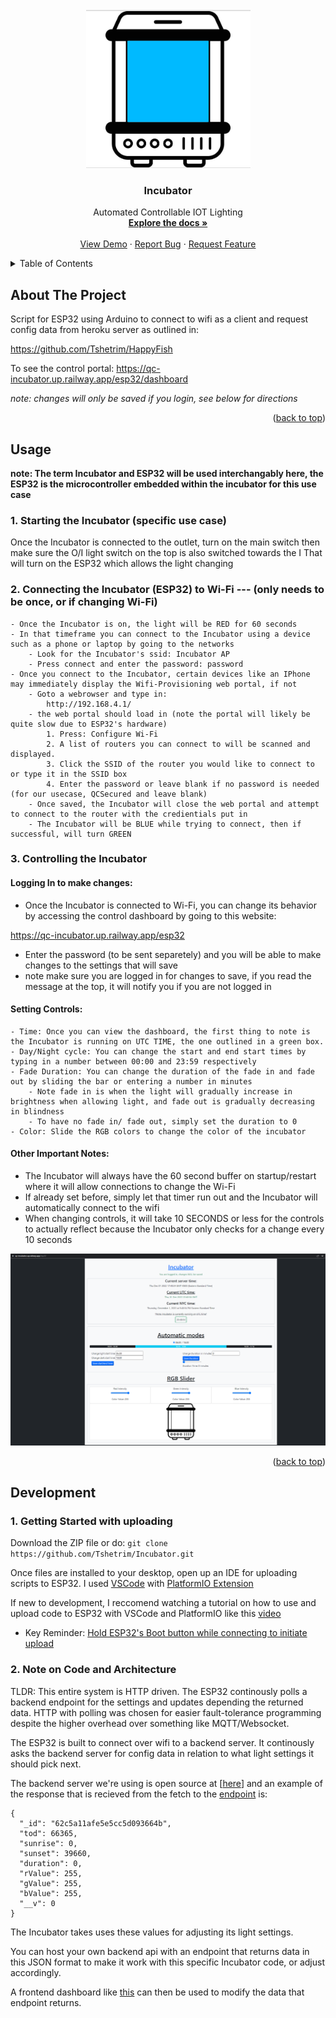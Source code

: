 <!-- PROJECT LOGO -->
<br />
<div align="center">
  <a href="https://github.com/Tshetrim/Incubator">
    <img src="images/incubator-image-blue.png" alt="Logo">
  </a>

<h3 align="center">Incubator</h3>

  <p align="center">
    Automated Controllable IOT Lighting
    <br />
    <a href="#development"><strong>Explore the docs »</strong></a>
    <br />
    <br />
    <a href="https://qc-incubator.up.railway.app/esp32/dashboard">View Demo</a>
    ·
    <a href="https://github.com/Tshetrim/Incubator/issues">Report Bug</a>
    ·
    <a href="https://github.com/Tshetrim/Incubator/issues">Request Feature</a>
  </p>
</div>



<!-- TABLE OF CONTENTS -->
<details>
  <summary>Table of Contents</summary>
  <ol>
    <li>
      <a href="#about-the-project">About The Project</a>
    </li>
    <li><a href="#usage">Usage</a></li>
    <li><a href="#development">Development</a></li>
  </ol>
</details>



<!-- ABOUT THE PROJECT -->
## About The Project


Script for ESP32 using Arduino to connect to wifi as a client and request config data from heroku server as outlined in:

https://github.com/Tshetrim/HappyFish

To see the control portal:
https://qc-incubator.up.railway.app/esp32/dashboard 

*note: changes will only be saved if you login, see below for directions*


<p align="right">(<a href="#readme-top">back to top</a>)</p>



<!-- USAGE EXAMPLES -->
## Usage

**note: The term Incubator and ESP32 will be used interchangably here, the ESP32 is the microcontroller embedded within the incubator for this use case** 
### 1. Starting the Incubator (specific use case)
Once the Incubator is connected to the outlet, turn on the main switch then make sure the O/I light switch on the top is also switched towards the I
That will turn on the ESP32 which allows the light changing 
### 2. Connecting the Incubator (ESP32) to Wi-Fi    --- (only needs to be once, or if changing Wi-Fi)
    - Once the Incubator is on, the light will be RED for 60 seconds 
    - In that timeframe you can connect to the Incubator using a device such as a phone or laptop by going to the networks
        - Look for the Incubator's ssid: Incubator AP 
        - Press connect and enter the password: password
    - Once you connect to the Incubator, certain devices like an IPhone may immediately display the Wifi-Provisioning web portal, if not 
        - Goto a webrowser and type in: 
            http://192.168.4.1/
        - the web portal should load in (note the portal will likely be quite slow due to ESP32's hardware) 
            1. Press: Configure Wi-Fi
            2. A list of routers you can connect to will be scanned and displayed. 
            3. Click the SSID of the router you would like to connect to or type it in the SSID box
            4. Enter the password or leave blank if no password is needed (for our usecase, QCSecured and leave blank)
        - Once saved, the Incubator will close the web portal and attempt to connect to the router with the credientials put in 
        - The Incubator will be BLUE while trying to connect, then if successful, will turn GREEN
### 3. Controlling the Incubator 

#### Logging In to make changes: 
- Once the Incubator is connected to Wi-Fi, you can change its behavior by accessing the control dashboard by going to this website:

https://qc-incubator.up.railway.app/esp32
- Enter the password (to be sent separetely) and you will be able to make changes to the settings that will save 
- note make sure you are logged in for changes to save, if you read the message at the top, it will notify you if you are not logged in 

#### Setting Controls:  
    - Time: Once you can view the dashboard, the first thing to note is the Incubator is running on UTC TIME, the one outlined in a green box.
    - Day/Night cycle: You can change the start and end start times by typing in a number between 00:00 and 23:59 respectively 
    - Fade Duration: You can change the duration of the fade in and fade out by sliding the bar or entering a number in minutes 
        - Note fade in is when the light will gradually increase in brightness when allowing light, and fade out is gradually decreasing in blindness
        - To have no fade in/ fade out, simply set the duration to 0 
    - Color: Slide the RGB colors to change the color of the incubator

#### Other Important Notes: 
- The Incubator will always have the 60 second buffer on startup/restart where it will allow connections to change the Wi-Fi
- If already set before, simply let that timer run out and the Incubator will automatically connect to the wifi 
- When changing controls, it will take 10 SECONDS or less for the controls to actually reflect because the Incubator only checks for a change every 10 seconds 

<img src="images/dashboard.png" alt="dashboard webpage">

<p align="right">(<a href="#readme-top">back to top</a>)</p>

<!-- Development -->
## Development
### 1. Getting Started with uploading
Download the ZIP file or do:
```git clone https://github.com/Tshetrim/Incubator.git```

Once files are installed to your desktop, open up an IDE for uploading scripts to ESP32. 
I used [VSCode](https://code.visualstudio.com/) with [PlatformIO Extension ](https://platformio.org/install/ide?install=vscode)

If new to development, I reccomend watching a tutorial on how to use and upload code to ESP32 with VSCode and PlatformIO like this [video](https://platformio.org/install/ide?install=vscode)
  - Key Reminder: [Hold ESP32's Boot button while connecting to initiate upload](https://platformio.org/install/ide?install=vscode)

### 2. Note on Code and Architecture
TLDR: This entire system is HTTP driven. The ESP32 continously polls a backend endpoint for the settings and updates depending the returned data. HTTP with polling was chosen for easier fault-tolerance programming despite the higher overhead over something like MQTT/Websocket. 

The ESP32 is built to connect over wifi to a backend server. It continously asks the backend server for config data in relation to what light settings it should pick next. 

The backend server we're using is open source at [[here](https://github.com/Tshetrim/HappyFish/tree/main)] and an example of the response that is recieved from the fetch to the [endpoint](https://qc-incubator.up.railway.app/esp32/config) is:
```
{
  "_id": "62c5a11afe5e5cc5d093664b",
  "tod": 66365,
  "sunrise": 0,
  "sunset": 39660,
  "duration": 0,
  "rValue": 255,
  "gValue": 255,
  "bValue": 255,
  "__v": 0
}
```
The Incubator takes uses these values for adjusting its light settings. 

You can host your own backend api with an endpoint that returns data in this JSON format to make it work with this specific Incubator code, or adjust accordingly. 

A frontend dashboard like [this](https://qc-incubator.up.railway.app/esp32/dashboard) can then be used to modify the data that endpoint returns. 

<!-- MARKDOWN LINKS & IMAGES -->
<!-- https://www.markdownguide.org/basic-syntax/#reference-style-links -->
[contributors-shield]: https://img.shields.io/github/contributors/github_username/repo_name.svg?style=for-the-badge
[contributors-url]: https://github.com/Tshetrim/Incubator/graphs/contributors
[product-screenshot]: images/incubator-image.png
